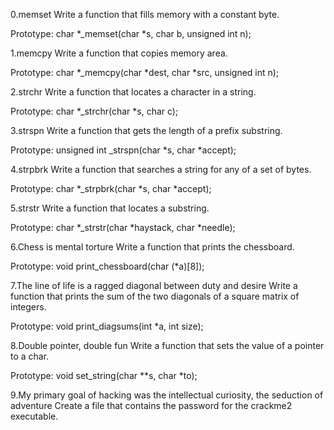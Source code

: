 0.memset
Write a function that fills memory with a constant byte.

Prototype: char *_memset(char *s, char b, unsigned int n);

1.memcpy
Write a function that copies memory area.

Prototype: char *_memcpy(char *dest, char *src, unsigned int n);

2.strchr
Write a function that locates a character in a string.

Prototype: char *_strchr(char *s, char c);

3.strspn
Write a function that gets the length of a prefix substring.

Prototype: unsigned int _strspn(char *s, char *accept);

4.strpbrk
Write a function that searches a string for any of a set of bytes.

Prototype: char *_strpbrk(char *s, char *accept);

5.strstr
Write a function that locates a substring.

Prototype: char *_strstr(char *haystack, char *needle);

6.Chess is mental torture
Write a function that prints the chessboard.

Prototype: void print_chessboard(char (*a)[8]);

7.The line of life is a ragged diagonal between duty and desire
Write a function that prints the sum of the two diagonals of a square matrix of integers.

Prototype: void print_diagsums(int *a, int size);

8.Double pointer, double fun
Write a function that sets the value of a pointer to a char.

Prototype: void set_string(char **s, char *to);

9.My primary goal of hacking was the intellectual curiosity, the seduction of adventure
Create a file that contains the password for the crackme2 executable.
